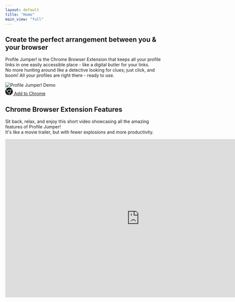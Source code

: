 ```yaml
---
layout: default
title: "Home"
main_view: "full"
---
```


<section class="centered">
    <h1 class="mission-header">Create the perfect <span class="mission-header-highlight">arrangement</span> between <span class="mission-header-highlight">you</span> & <span class="mission-header-highlight">your browser</span></h1>
    <p>
        Profile Jumper! is the Chrome Browser Extension that keeps all your profile links in one easily accessible place - like a digital butler for your links.<br/> 
        No more hunting around like a detective looking for clues; just click, and boom! All your profiles are right there - ready to use.
    </p>
</section>

<section class="together">
    <div class="demo">
        <img src="{{ '/assets/image/demo/profile-jumper-demo.gif' | relative_url }}" alt="Profile Jumper! Demo">
    </div> 
    <div class="home-add-to-browser">
        <a href="https://chrome.google.com/webstore/detail/profile-jumper-jump-betwe/fgjjcaimpepmohgbbeaooecldlknlkef" class="large-button" role="button">
            <svg stroke="currentColor" fill="currentColor" stroke-width="0" role="img" viewBox="0 0 24 24" height="24px" width="24px" xmlns="http://www.w3.org/2000/svg"><path d="M12 0C8.21 0 4.831 1.757 2.632 4.501l3.953 6.848A5.454 5.454 0 0 1 12 6.545h10.691A12 12 0 0 0 12 0zM1.931 5.47A11.943 11.943 0 0 0 0 12c0 6.012 4.42 10.991 10.189 11.864l3.953-6.847a5.45 5.45 0 0 1-6.865-2.29zm13.342 2.166a5.446 5.446 0 0 1 1.45 7.09l.002.001h-.002l-5.344 9.257c.206.01.413.016.621.016 6.627 0 12-5.373 12-12 0-1.54-.29-3.011-.818-4.364zM12 16.364a4.364 4.364 0 1 1 0-8.728 4.364 4.364 0 0 1 0 8.728Z"></path></svg>
            Add to Chrome
        </a>
    </div>
</section>

<section class="centered">
    <h2>Chrome Browser Extension Features</h2>
    <p>
        Sit back, relax, and enjoy this short video showcasing all the amazing features of Profile Jumper!<br/>
        It's like a movie trailer, but with fewer explosions and more productivity. 
    </p>
    <iframe width="853" height="505" src="https://www.youtube.com/embed/ohg4J0rqEv8?si=v1RMciY2ZAIcAOds" title="YouTube video player" frameborder="0" allow="accelerometer; autoplay; clipboard-write; encrypted-media; gyroscope; picture-in-picture; web-share" referrerpolicy="strict-origin-when-cross-origin" allowfullscreen></iframe>
</section>
